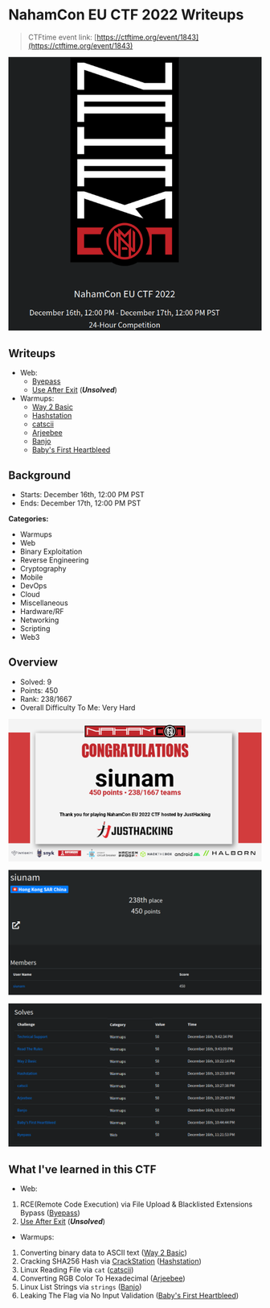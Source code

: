 # NahamCon EU CTF 2022 Writeups

> CTFtime event link: [https://ctftime.org/event/1843](https://ctftime.org/event/1843)

![](https://raw.githubusercontent.com/siunam321/CTF-Writeups/main/NahamCon-EU-CTF-2022/images/banner.png)

## Writeups

- Web:
	- [Byepass](https://siunam321.github.io/ctf/NahamCon-EU-CTF-2022/Web/Byepass/)
	- [Use After Exit](https://siunam321.github.io/ctf/NahamCon-EU-CTF-2022/Web/Use-After-Exit/) (***Unsolved***)
- Warmups:
	- [Way 2 Basic](https://siunam321.github.io/ctf/NahamCon-EU-CTF-2022/Warmups/Way-2-Basic/)
	- [Hashstation](https://siunam321.github.io/ctf/NahamCon-EU-CTF-2022/Warmups/Hashstation/)
	- [catscii](https://siunam321.github.io/ctf/NahamCon-EU-CTF-2022/Warmups/catscii/)
	- [Arjeebee](https://siunam321.github.io/ctf/NahamCon-EU-CTF-2022/Warmups/Arjeebee/)
	- [Banjo](https://siunam321.github.io/ctf/NahamCon-EU-CTF-2022/Warmups/Banjo/)
	- [Baby's First Heartbleed](https://siunam321.github.io/ctf/NahamCon-EU-CTF-2022/Warmups/Babys-First-Heartbleed/)

## Background

- Starts: December 16th, 12:00 PM PST
- Ends: December 17th, 12:00 PM PST

**Categories:**

- Warmups
- Web
- Binary Exploitation
- Reverse Engineering
- Cryptography
- Mobile
- DevOps
- Cloud
- Miscellaneous
- Hardware/RF
- Networking
- Scripting
- Web3

## Overview

- Solved: 9
- Points: 450
- Rank: 238/1667
- Overall Difficulty To Me: Very Hard

![](https://raw.githubusercontent.com/siunam321/CTF-Writeups/main/NahamCon-EU-CTF-2022/images/cert.png)

![](https://raw.githubusercontent.com/siunam321/CTF-Writeups/main/NahamCon-EU-CTF-2022/images/score.png)

![](https://raw.githubusercontent.com/siunam321/CTF-Writeups/main/NahamCon-EU-CTF-2022/images/solves.png)

## What I've learned in this CTF

- Web:
1. RCE(Remote Code Execution) via File Upload & Blacklisted Extensions Bypass ([Byepass](https://siunam321.github.io/ctf/NahamCon-EU-CTF-2022/Web/Byepass/))
2. [Use After Exit](https://siunam321.github.io/ctf/NahamCon-EU-CTF-2022/Web/Use-After-Exit/) (***Unsolved***)

- Warmups:
1. Converting binary data to ASCII text ([Way 2 Basic](https://siunam321.github.io/ctf/NahamCon-EU-CTF-2022/Warmups/Way-2-Basic/))
2. Cracking SHA256 Hash via [CrackStation](https://crackstation.net/) ([Hashstation](https://siunam321.github.io/ctf/NahamCon-EU-CTF-2022/Warmups/Hashstation/))
3. Linux Reading File via `cat` ([catscii](https://siunam321.github.io/ctf/NahamCon-EU-CTF-2022/Warmups/catscii/))
4. Converting RGB Color To Hexadecimal ([Arjeebee](https://siunam321.github.io/ctf/NahamCon-EU-CTF-2022/Warmups/Arjeebee/))
5. Linux List Strings via `strings` ([Banjo](https://siunam321.github.io/ctf/NahamCon-EU-CTF-2022/Warmups/Banjo/))
6. Leaking The Flag via No Input Validation ([Baby's First Heartbleed](https://siunam321.github.io/ctf/NahamCon-EU-CTF-2022/Warmups/Babys-First-Heartbleed/))